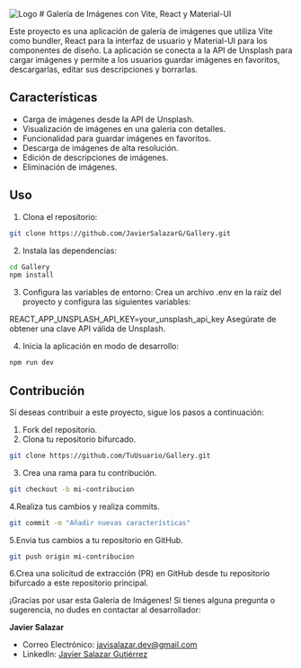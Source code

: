 ![Logo](./public/logo.ico) # Galería de Imágenes con Vite, React y Material-UI

Este proyecto es una aplicación de galería de imágenes que utiliza Vite como bundler, React para la interfaz de usuario y Material-UI para los componentes de diseño. La aplicación se conecta a la API de Unsplash para cargar imágenes y permite a los usuarios guardar imágenes en favoritos, descargarlas, editar sus descripciones y borrarlas.


## Características

- Carga de imágenes desde la API de Unsplash.
- Visualización de imágenes en una galería con detalles.
- Funcionalidad para guardar imágenes en favoritos.
- Descarga de imágenes de alta resolución.
- Edición de descripciones de imágenes.
- Eliminación de imágenes.



## Uso

1. Clona el repositorio:

```bash
git clone https://github.com/JavierSalazarG/Gallery.git
```

2. Instala las dependencias:

```bash
cd Gallery
npm install
```

3. Configura las variables de entorno:
   Crea un archivo .env en la raíz del proyecto y configura las siguientes variables:

REACT_APP_UNSPLASH_API_KEY=your_unsplash_api_key
Asegúrate de obtener una clave API válida de Unsplash.

4. Inicia la aplicación en modo de desarrollo:

```bash
npm run dev
```

## Contribución

Si deseas contribuir a este proyecto, sigue los pasos a continuación:

1. Fork del repositorio.
2. Clona tu repositorio bifurcado.

```bash
git clone https://github.com/TuUsuario/Gallery.git
```

3. Crea una rama para tu contribución.

```bash
git checkout -b mi-contribucion
```

4.Realiza tus cambios y realiza commits.

```bash
git commit -m "Añadir nuevas características"
```

5.Envía tus cambios a tu repositorio en GitHub.

```bash
git push origin mi-contribucion
```

6.Crea una solicitud de extracción (PR) en GitHub desde tu repositorio bifurcado a este repositorio principal.

¡Gracias por usar esta Galería de Imágenes! Si tienes alguna pregunta o sugerencia, no dudes en contactar al desarrollador:

**Javier Salazar**

- Correo Electrónico: [javisalazar.dev@gmail.com](mailto:javisalazar.dev@gmail.com)
- LinkedIn: [Javier Salazar Gutiérrez](www.linkedin.com/in/javier-salazar-gutiérrez)
